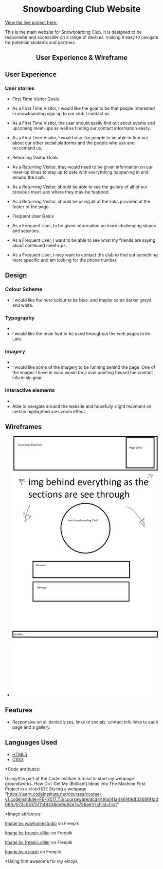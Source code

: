 <h1 align="center">Snowboarding Club Website</h1>

[View the live project here.](https://github.com/GrgryRtsch/snowboarding-club)

This is the main website for Snowboarding Club. It is designed to be responsibe and accessible on a range of devices, making it easy to navigate for potential students and partners.

<h2 align="center">User Experience & Wireframe</h2>

##  User Experience

###  User stories

-  First Time Visitor Goals
-  As a First Time Visitor, I would like the goal to be that people interested in snowboarding sign up to our club / contact us.
-  As a First Time Visitor, the user should easily find out about events and upcoming meet-ups as well as finding our contact information easily.
-  As a First Time Visitor, I would also like people to be able to find out about our other social platforms and the people who use and reccomend us.

-  Returning Visitor Goals
-  As a Returning Visitor, they would need to be given information on our meet-up times to stay up to date with everythhing happening in and around the club.
-  As a Returning Visitor, should be able to see the gallery of all of our previous meet-ups where they may-be featured.
-  As a Returning Visitor, should be using all of the links provided at the footer of the page.

-  Frequent User Goals
-  As a Frequent User, to be given information on more challenging slopes and sessions.
-  As a Frequent User, I want to be able to see what my friends are saying about continued meet-ups.
-  As a Frequent User, I may want to contact the club to find out something more specific and am looking for the phone number.

##  Design

###  Colour Scheme

-  I would like the hero colour to be blue. and maybe some darker greys and white.

###  Typography
-  
-  I would like the main font to be used throughout the web pages to be Lato.

###   Imagery
-  
-  I would like some of the imagery to be running behind the page. One of the images I have in mind would be a man pointing toward the contact info in ski gear.

###  Interactive elements
-  
-  Able to navigate around the website and hopefully slight movment on certain highlighted ares zoom effect.

##  Wireframes

-  <img src="https://github.com/GrgryRtsch/GrgryRtsch/blob/main/Wireframe.png">

##  Features

-  Responsive on all device sizes, links to socials, contact info links to each page and a gallery.

##  Languages Used

-   [HTML5](https://en.wikipedia.org/wiki/HTML5)
-   [CSS3](https://en.wikipedia.org/wiki/Cascading_Style_Sheets)


\*Code attributes:

Using this part of the Code institute tutorial to start my webpage groundworks.
How Do I Get My (Brilliant) Ideas Into The Machine First Project in a cloud IDE Styling a webpage
"https://learn.codeinstitute.net/courses/course-v1:codeinstitute+FE+2017_T3/courseware/dcd449bd41a446f49df3268f91dd06fc/072c95175f1148438de9d82e7a756ee1/?child=first"

\*Image attributes:

<a href="https://www.freepik.com/free-photo/active-stupefied-man-trains-winter-mountains-goes-snowboarding-wears-grey-jacket-ski-goggles-indicates-with-surprised-expression-empty-space_14271277.htm#query=snowboarding&position=0&from_view=search&track=sph">Image by wayhomestudio</a> on Freepik

<a href="https://www.freepik.com/free-photo/close-up-ski-boots-white-snowboard_1620632.htm#query=snowboarding&position=1&from_view=search&track=sph">Image by freepic.diller</a> on Freepik

<a href="https://www.freepik.com/free-photo/close-up-ski-boots-white-snowboard_1620632.htm#query=snowboarding&position=1&from_view=search&track=sph">Image by freepic.diller</a> on Freepik

<a href="https://www.freepik.com/free-photo/lace-sport-wood-smiling-fun_1057136.htm#query=snowboarding&position=17&from_view=search&track=sph">Image by v.ivash</a> on Freepik

\*Using font awesome for my emojis
<a href="https://fontawesome.com/"></a>
